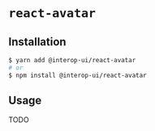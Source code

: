 # `react-avatar`

## Installation

```sh
$ yarn add @interop-ui/react-avatar
# or
$ npm install @interop-ui/react-avatar
```

## Usage

TODO
